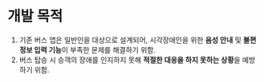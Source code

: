 # 개발 목적

1. 기존 버스 앱은 일반인을 대상으로 설계되어, 시각장애인을 위한 **음성 안내** 및 **불편 정보 입력 기능**이 부족한 문제를 해결하기 위함.
2. 버스 탑승 시 승객의 장애를 인지하지 못해 **적절한 대응을 하지 못하는 상황**을 예방하기 위함.
